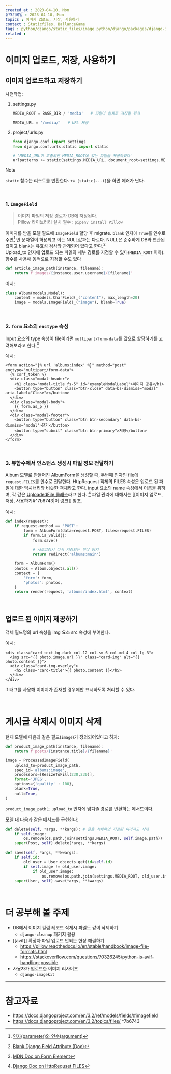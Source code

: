 ```yaml
---
created_at : 2023-04-10, Mon
유효기록일 : 2023-04-10, Mon
topics : 이미지 업로드, 저장, 사용하기
context : Staticfiles, BallanceGame
tags : python/django/static_files/image python/django/packages/django-imagekit python/django/packages/django-cleanup
related : 
---
```

# 이미지 업로드, 저장, 사용하기

## 이미지 업로드하고 저장하기

사전작업:
1. settings.py
	```python
	MEDIA_ROOT = BASE_DIR / 'media'   # 파일이 실제로 저장될 위치
	
	MEDIA_URL = '/media/'   # URL 제공
	```

2. project/urls.py
	```python
	from django.conf import settings
	from django.conf.urls.static import static
	
	# 'MEDIA_URL이 호출되면 MEDIA_ROOT에 있는 파일을 제공하겠다'
	urlpatterns += static(settings.MEDIA_URL, document_root=settings.MEDIA_ROOT)
	```

> [!Note]  
> `static` 함수는 리스트를 반환한다. `+= [static(...)]`을 하면 에러가 난다.

<br>

### 1. `ImageField`
> 이미지 파일의 저장 경로가 DB에 저장된다.  
> Pillow 라이브러리 설치 필수 : `pipenv install Pillow`  

이미지를 받을 모델 필드에 `ImageField` 할당 후 migrate. `blank` 인자에 `True`를 인수로 주면[^1] 빈 문자열이 허용되고 이는 NULL값과는 다르다. NULL은 순수하게 DB와 연관된 값이고 blank는 유효성 검사와 관계되어 있다고 한다.[^2]  
Upload_to 인자에 업로드 되는 파일의 세부 경로를 지정할 수 있다(`MEDIA_ROOT` 이하).  함수를 사용해 동적으로 지정할 수도 있다

```python
def article_image_path(instance, filename):
    return f'images/{instance.user.username}/{filename}'
```

예시:
```python
class Album(models.Model):
    content = models.CharField(_("content"), max_length=20)
    image = models.ImageField(_("image"), blank=True)
```

<br>

### 2. `form` 요소의 `enctype` 속성
Input 요소의 type 속성이 file이라면 `multipart/form-data`를 값으로 할당하기를 고려해보라고 한다.[^3]

예시:
```django
<form action="{% url 'albums:index' %}" method="post" enctype="multipart/form-data">
  {% csrf_token %}
  <div class="modal-header">
    <h1 class="modal-title fs-5" id="exampleModalLabel">이미지 공유</h1>
    <button type="button" class="btn-close" data-bs-dismiss="modal" aria-label="Close"></button>
  </div>
  <div class="modal-body">
    {{ form.as_p }}
  </div>
  <div class="modal-footer">
    <button type="button" class="btn btn-secondary" data-bs-dismiss="modal">닫기</button>
    <button type="submit" class="btn btn-primary">저장</button>
  </div>
</form>
```

<br>

### 3. 뷰함수에서 인스턴스 생성시 파일 정보 전달하기
Album 모델로 만들어진 AlbumForm을 생성할 때, 두번째 인자인 file에 `request.FILES`를 인수로 전달한다. HttpRequest 객체의 FILES 속성은 업로드 된 파일에 대한 딕셔너리와 비슷한 객체라고 한다. input 요소의 name 속성에서 이름을 취하며, 각 값은 [UploadedFile 클래스](https://docs.djangoproject.com/en/3.2/ref/files/uploads/#django.core.files.uploadedfile.UploadedFile)라고 한다. [^4] 파일 관리에 대해서는 [[이미지 업로드, 저장, 사용하기#^7b6743|이 링크]] 참조.

예시:
```python
def index(request):
    if request.method == 'POST':
        form = AlbumForm(data=request.POST, files=request.FILES)
        if form.is_valid():
            form.save()
            
            # 새로고침시 다시 저장되는 현상 방지
            return redirect('albums:main')

    form = AlbumForm()
    photos = Album.objects.all()
    context = {
        'form': form,
        'photos': photos,
    }
    return render(request, 'albums/index.html', context)
```

<br>

## 업로드 된 이미지 제공하기
객체 필드명의 url 속성을 img 요소 src 속성에 부여한다.

예시: 
```django
<div class="card text-bg-dark col-12 col-sm-6 col-md-4 col-lg-3">
  <img src="{{ photo.image.url }}" class="card-img" alt="{{ photo.content }}">
  <div class="card-img-overlay">
    <h5 class="card-title">{{ photo.content }}</h5>
  </div>
</div>
```

if 태그를 사용해 이미지가 존재할 경우에만 표시하도록 처리할 수 있다.

<br>

# 게시글 삭제시 이미지 삭제
현재 모델에 다음과 같은 필드(`image`)가 정의되어있다고 하자:
```python
def product_image_path(instance, filename):
	return f'posts/{instance.title}/{filename}'

image = ProcessedImageField(
	upload_to=product_image_path,
	spec_id='albums:image',
	processors=[ResizeToFill(230,230)],
	format='JPEG',
	options={'quality' : 100},
	blank=True,
	null=True,
)    
```
`product_image_path`는 `upload_to` 인자에 넘겨줄 경로를 반환하는 메서드이다.

모델 내 다음과 같은 메서드를 구현한다:
```python
def delete(self, *args, **kargs): # 글을 삭제하면 저장된 이미지도 삭제
	if self.image:
		os.remove(os.path.join(settings.MEDIA_ROOT, self.image.path))
	super(Post, self).delete(*args, **kargs)
```
```python
def save(self, *args, **kwargs):
	if self.id:
		old_user = User.objects.get(id=self.id)
		if self.image != old_user.image:
			if old_user.image:
				os.remove(os.path.join(settings.MEDIA_ROOT, old_user.image.path))
	super(User, self).save(*args, **kwargs)
```

<br>

# 더 공부해 볼 주제
- DB에서 이미지 컬럼 레코드 삭제시 파일도 같이 삭제하기
	- `django-cleanup` 패키지 활용
- [[avif]] 확장자 파일 업로드 안되는 현상 해결하기
	- https://pillow.readthedocs.io/en/stable/handbook/image-file-formats.html
	- https://stackoverflow.com/questions/70326245/python-is-avif-handling-possible
- 사용자가 업로드한 이미지 리사이즈
	- `django-imagekit`

---
# 참고자료
- https://docs.djangoproject.com/en/3.2/ref/models/fields/#imagefield
- https://docs.djangoproject.com/en/3.2/topics/files/ ^7b6743

[^1]: [인자(parameter)와 인수(argument)](https://amagrammer91.tistory.com/9)
[^2]: [Blank Django Field Attribute (Doc)](https://docs.djangoproject.com/en/3.2/ref/models/fields/#blank)
[^3]: [MDN Doc on Form Element](https://developer.mozilla.org/en-US/docs/Web/HTML/Element/form#attributes_for_form_submission)
[^4]: [Django Doc on HttpRequset.FILES](https://docs.djangoproject.com/en/4.2/ref/request-response/#django.http.HttpRequest.FILES)